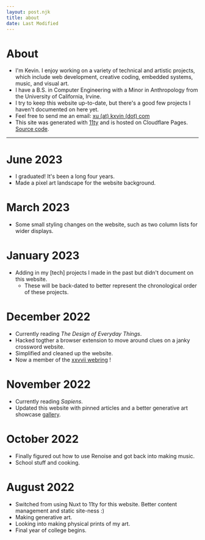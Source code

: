 ```yaml
---
layout: post.njk
title: about
date: Last Modified
---
```

# About 
* I'm Kevin. I enjoy working on a variety of technical and artistic projects, which include web development, creative coding, embedded systems, music, and visual art. 
* I have a B.S. in Computer Engineering with a Minor in Anthropology from the University of California, Irvine.
* I try to keep this website up-to-date, but there's a good few projects I haven't documented on here yet.
* Feel free to send me an email: [xu (at) kxvin (dot) com](mailto:xu@kxvin.com) 
* This site was generated with [11ty](https://www.11ty.dev/) and is hosted on Cloudflare Pages. [Source code](https://github.com/k-xvin/portfolio-11ty).

---
# June 2023
* I graduated! It's been a long four years.
* Made a pixel art landscape for the website background.

# March 2023
* Some small styling changes on the website, such as two column lists for wider displays.

# January 2023
* Adding in my [tech] projects I made in the past but didn't document on this website.
    * These will be back-dated to better represent the chronological order of these projects.

# December 2022
* Currently reading <i>The Design of Everyday Things</i>.
* Hacked togther a browser extension to move around clues on a janky crossword website.
* Simplified and cleaned up the website.
* Now a member of the [xxvvii webring](https://webring.xxiivv.com/#random) !

# November 2022
* Currently reading <i>Sapiens</i>.
* Updated this website with pinned articles and a better generative art showcase [gallery](https://gallery.kxvin.com).

# October 2022
* Finally figured out how to use Renoise and got back into making music.
* School stuff and cooking.

# August 2022
* Switched from using Nuxt to 11ty for this website. Better content management and static site-ness :)
* Making generative art.
* Looking into making physical prints of my art.
* Final year of college begins.
